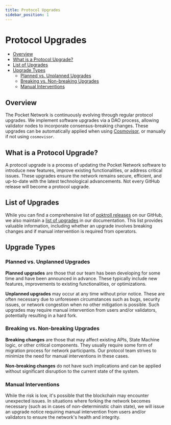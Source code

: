 ```yaml
---
title: Protocol Upgrades
sidebar_position: 1
---
```


# Protocol Upgrades <!-- omit in toc -->

- [Overview](#overview)
- [What is a Protocol Upgrade?](#what-is-a-protocol-upgrade)
- [List of Upgrades](#list-of-upgrades)
- [Upgrade Types](#upgrade-types)
  - [Planned vs. Unplanned Upgrades](#planned-vs-unplanned-upgrades)
  - [Breaking vs. Non-breaking Upgrades](#breaking-vs-non-breaking-upgrades)
  - [Manual Interventions](#manual-interventions)


## Overview

The Pocket Network is continuously evolving through regular protocol upgrades. We implement software upgrades via a DAO process, allowing validator nodes to incorporate consensus-breaking changes. These upgrades can be automatically applied when using [Cosmovisor](../../operate/run_a_node/full_node_cosmovisor.md), or manually if not using `cosmovisor`.

## What is a Protocol Upgrade?

A protocol upgrade is a process of updating the Pocket Network software to introduce new features, improve existing functionalities, or address critical issues. These upgrades ensure the network remains secure, efficient, and up-to-date with the latest technological advancements. Not every GitHub release will become a protocol upgrade.

## List of Upgrades

While you can find a comprehensive list of [poktroll releases](https://github.com/pokt-network/poktroll/releases) on our GitHub, we also maintain a [list of upgrades](./upgrade_list.md) in our documentation. This list provides valuable information, including whether an upgrade involves breaking changes and if manual intervention is required from operators.

## Upgrade Types

### Planned vs. Unplanned Upgrades

**Planned upgrades** are those that our team has been developing for some time and have been announced in advance. These typically include new features, improvements to existing functionalities, or optimizations.

**Unplanned upgrades** may occur at any time without prior notice. These are often necessary due to unforeseen circumstances such as bugs, security issues, or network congestion when no other mitigation is possible. Such upgrades may require manual intervention from users and/or validators, potentially resulting in a hard fork.

### Breaking vs. Non-breaking Upgrades

**Breaking changes** are those that may affect existing APIs, State Machine logic, or other critical components. They usually require some form of migration process for network participants. Our protocol team strives to minimize the need for manual interventions in these cases.

**Non-breaking changes** do not have such implications and can be applied without significant disruption to the current state of the system.

### Manual Interventions

While the risk is low, it's possible that the blockchain may encounter unexpected issues. In situations where forking the network becomes necessary (such as in cases of non-deterministic chain state), we will issue an upgrade notice requiring manual intervention from users and/or validators to ensure the network's health and integrity.

